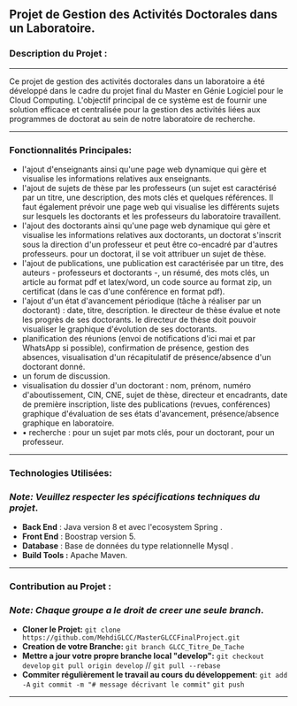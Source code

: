 ## Projet de Gestion des Activités Doctorales dans un Laboratoire.

### Description du Projet :
----------------------------------------------------------------------------------------------------
Ce projet de gestion des activités doctorales dans un laboratoire a été développé dans le cadre du projet final du Master en Génie Logiciel pour le Cloud Computing. 
L'objectif principal de ce système est de fournir une solution efficace et centralisée pour la gestion des activités liées aux programmes de doctorat au sein de notre laboratoire de recherche.

---------------------------------------------------------------------------------------------------
### Fonctionnalités Principales:
- l'ajout d'enseignants ainsi qu'une page web dynamique qui gère et visualise les informations relatives aux enseignants.
- l'ajout de sujets de thèse par les professeurs (un sujet est caractérisé par un titre, une description, des mots clés et quelques références. Il faut également prévoir une page web qui visualise les différents sujets sur lesquels les doctorants et les professeurs du laboratoire travaillent.
- l'ajout des doctorants ainsi qu'une page web dynamique qui gère et visualise les informations relatives aux doctorants, un doctorat s'inscrit sous la direction d'un professeur et peut être co-encadré par d'autres professeurs. pour un doctorat, il se voit attribuer un sujet de thèse.
-  l'ajout de publications, une publication est caractérisée par un titre, des auteurs - professeurs et doctorants -, un résumé, des mots clés, un article au format pdf et latex/word, un code source au format zip, un certificat (dans le cas d'une conférence en format pdf).
-  l'ajout d'un état d'avancement périodique (tâche à réaliser par un doctorant) : date, titre, description. le directeur de thèse évalue et note les progrès de ses doctorants. le directeur de thèse doit pouvoir visualiser le graphique d'évolution de ses doctorants.
- planification des réunions (envoi de notifications d'ici mai et par WhatsApp si possible), confirmation de présence, gestion des absences, visualisation d'un récapitulatif de présence/absence d'un doctorant donné.
- un forum de discussion.
-  visualisation du dossier d'un doctorant : nom, prénom, numéro d'aboutissement, CIN, CNE, sujet de thèse, directeur et encadrants, date de première inscription, liste des publications (revues, conférences) graphique d'évaluation de ses états d'avancement, présence/absence graphique en laboratoire.
- • recherche : pour un sujet par mots clés, pour un doctorant, pour un professeur.


---------------------------------------------------------------------------------------------------
### Technologies Utilisées:
### *Note: Veuillez respecter les spécifications techniques du projet*.
- **Back End** : Java version 8 et avec l'ecosystem Spring .
- **Front End** : Boostrap version 5.
- **Database** : Base de données du type relationnelle Mysql .
- **Build Tools :** Apache Maven.
--------------------------------------------------------------------------------------------------
### Contribution au Projet :
### *Note: Chaque groupe a le droit de creer une seule branch*.
- **Cloner le Projet:**
`git clone https://github.com/MehdiGLCC/MasterGLCCFinalProject.git` 
- **Creation de votre Branche:** 
`git branch GLCC_Titre_De_Tache`
- **Mettre a jour votre propre branche local "develop":** 
`git checkout develop`
`git pull origin develop` // `git pull --rebase`
- **Commiter régulièrement le travail au cours du développement**:
`git add -A` 
`git commit -m "# message décrivant le commit"`
`git push`

---------------------------------------------------------------------------------------------------
